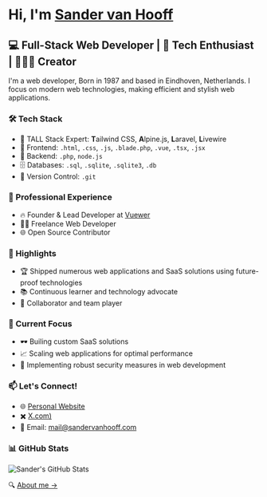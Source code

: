 # Hi, I'm [Sander van Hooff](https://sandervanhooff.com)

## 💻 Full-Stack Web Developer | 👾 Tech Enthusiast | 👨🏻‍💻 Creator

I'm a web developer, Born in 1987 and based in Eindhoven, Netherlands. I focus on modern web technologies, making efficient and stylish web applications.

### 🛠️ Tech Stack

- 🌟 TALL Stack Expert: **T**ailwind CSS, **A**lpine.js, **L**aravel, **L**ivewire
- 💼 Frontend: ```.html```, ```.css```, ```.js```, ```.blade.php```, ```.vue```, ```.tsx```, ```.jsx```
- 🔧 Backend: ```.php```, ```node.js```
- 🗄️ Databases: ```.sql```, ```.sqlite```, ```.sqlite3```, ```.db```
- 🔀 Version Control: ```.git```

### 🏢 Professional Experience

- 🔥 Founder & Lead Developer at [Vuewer](https://vuewer.com)
- 👨‍💻 Freelance Web Developer
- 🌐 Open Source Contributor

### 🌟 Highlights

- 🏆 Shipped numerous web applications and SaaS solutions using future-proof technologies
- 📚 Continuous learner and technology advocate
- 🤝 Collaborator and team player

### 🎯 Current Focus

- 🕶️ Builing custom SaaS solutions
- 📈 Scaling web applications for optimal performance
- 🔐 Implementing robust security measures in web development

### 📫 Let's Connect!

- 🌐 [Personal Website](https://sandervanhooff.com)
- ✖️ [X.com)](https://x.com/sandervanhooff)
- 📧 Email: mail@sandervanhooff.com

### 📊 GitHub Stats

![Sander's GitHub Stats](https://github-readme-stats.vercel.app/api?username=vanhooff&show_icons=true&theme=swift)

🔍 [About me →](https://sandervanhooff.com)
